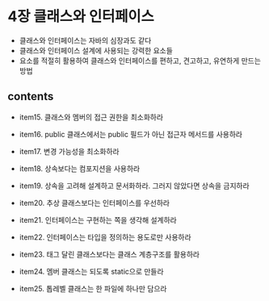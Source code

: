 <h1>4장 클래스와 인터페이스</h1>

- 클래스와 인터페이스는 자바의 심장과도 같다
- 클래스와 인터페이스 설계에 사용되는 강력한 요소들
- 요소를 적절히 활용하여 클래스와 인터페이스를 편하고, 견고하고, 유연하게 만드는 방법

<h2>contents</h2>

- item15. 클래스와 멤버의 접근 권한을 최소화하라 
  > 

- item16. public 클래스에서는 public 필드가 아닌 접근자 메서드를 사용하라
  >
  
- item17. 변경 가능성을 최소화하라
  >

- item18. 상속보다는 컴포지션을 사용하라
  >

- item19. 상속을 고려해 설계하고 문서화하라. 그러지 않았다면 상속을 금지하라
  >

- item20. 추상 클래스보다는 인터페이스를 우선하라  
  > 

- item21. 인터페이스는 구현하는 쪽을 생각해 설계하라
  >

- item22. 인터페이스는 타입을 정의하는 용도로만 사용하라
  >

- item23. 태그 달린 클래스보다는 클래스 계층구조를 활용하라
  >

- item24. 멤버 클래스는 되도록 static으로 만들라
   > 

- item25. 톱레벨 클래스는 한 파일에 하나만 담으라
  >

